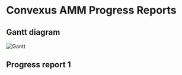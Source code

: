 # Convexus AMM Progress Reports

## Gantt diagram

![Gantt](http://www.plantuml.com/plantuml/proxy?cache=no&src=https://raw.githubusercontent.com/Convexus-Protocol/AMM-Progress/master/gantt.plantuml)

## Progress report 1

